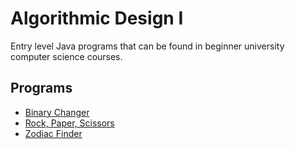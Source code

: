 # Algorithmic Design I

Entry level Java programs that can be found in beginner university computer science courses.

## Programs

- [Binary Changer](https://github.com/not-josue/algorithmic-design-1-java/tree/main/binaryChanger)
- [Rock, Paper, Scissors](https://github.com/not-josue/algorithmic-design-1-java/tree/main/rockPaperScissors)
- [Zodiac Finder](https://github.com/not-josue/algorithmic-design-1-java/tree/main/zodiacFinder)
